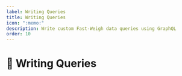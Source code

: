 ```yaml
---
label: Writing Queries
title: Writing Queries
icon: ":memo:"
description: Write custom Fast-Weigh data queries using GraphQL
order: 10
---
```


# :memo: Writing Queries


